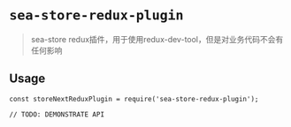 # `sea-store-redux-plugin`

> sea-store redux插件，用于使用redux-dev-tool，但是对业务代码不会有任何影响

## Usage

```
const storeNextReduxPlugin = require('sea-store-redux-plugin');

// TODO: DEMONSTRATE API
```
